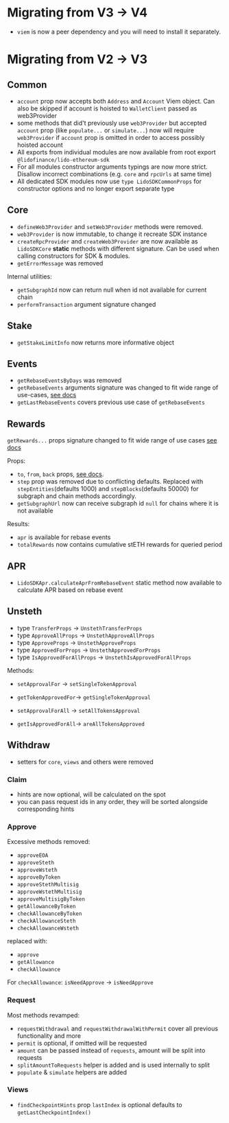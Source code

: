 # Migrating from V3 -> V4

- `viem` is now a peer dependency and you will need to install it separately.

# Migrating from V2 -> V3

## Common

- `account` prop now accepts both `Address` and `Account` Viem object. Can also be skipped if account is hoisted to `WalletClient` passed as web3Provider
- some methods that did't previously use `web3Provider` but accepted `account` prop (like `populate...` or `simulate...`) now will require `web3Provider` if `account` prop is omitted in order to access possibly hoisted account
- All exports from individual modules are now available from root export `@lidofinance/lido-ethereum-sdk`
- For all modules constructor arguments typings are now more strict. Disallow incorrect combinations (e.g. `core` and `rpcUrls` at same time)
- All dedicated SDK modules now use `type LidoSDKCommonProps` for constructor options and no longer export separate type

## Core

- `defineWeb3Provider` and `setWeb3Provider` methods were removed.
- `web3Provider` is now immutable, to change it recreate SDK instance
- `createRpcProvider` and `createWeb3Provider` are now available as `LidoSDKCore` **static** methods with different signature. Can be used when calling constructors for SDK & modules.
- `getErrorMessage` was removed

Internal utilities:

- `getSubgraphId` now can return null when id not available for current chain
- `performTransaction` argument signature changed

## Stake

- `getStakeLimitInfo` now returns more informative object

## Events

- `getRebaseEventsByDays` was removed
- `getRebaseEvents` arguments signature was changed to fit wide range of use-cases, [see docs](https://lidofinance.github.io/lido-ethereum-sdk/modules/lido-events#getrebaseevents)
- `getLastRebaseEvents` covers previous use case of `getRebaseEvents`

## Rewards

`getRewards...` props signature changed to fit wide range of use cases [see docs](https://lidofinance.github.io/lido-ethereum-sdk/modules/rewards)

Props:

- `to`, `from`, `back` props, [see docs](https://lidofinance.github.io/lido-ethereum-sdk/modules/reward).
- `step` prop was removed due to conflicting defaults. Replaced with `stepEntities`(defaults 1000) and `stepBlocks`(defaults 50000) for subgraph and chain methods accordingly.
- `getSubgraphUrl` now can receive subgraph id `null` for chains where it is not available

Results:

- `apr` is available for rebase events
- `totalRewards` now contains cumulative stETH rewards for queried period

## APR

- `LidoSDKApr.calculateAprFromRebaseEvent` static method now available to calculate APR based on rebase event

## Unsteth

- type `TransferProps` -> `UnstethTransferProps`
- type `ApproveAllProps` -> `UnstethApproveAllProps`
- type `ApproveProps` -> `UnstethApproveProps`
- type `ApprovedForProps` -> `UnstethApprovedForProps`
- type `IsApprovedForAllProps` -> `UnstethIsApprovedForAllProps`

Methods:

- `setApprovalFor` -> `setSingleTokenApproval`
- `getTokenApprovedFor`-> `getSingleTokenApproval`

- `setApprovalForAll` -> `setAllTokensApproval`
- `getIsApprovedForAll`-> `areAllTokensApproved`

## Withdraw

- setters for `core`, `views` and others were removed

### Claim

- hints are now optional, will be calculated on the spot
- you can pass request ids in any order, they will be sorted alongside corresponding hints

### Approve

Excessive methods removed:

- `approveEOA`
- `approveSteth`
- `approveWsteth`
- `approveByToken`
- `approveStethMultisig`
- `approveWstethMultisig`
- `approveMultisigByToken`
- `getAllowanceByToken`
- `checkAllowanceByToken`
- `checkAllowanceSteth`
- `checkAllowanceWsteth`

replaced with:

- `approve`
- `getAllowance`
- `checkAllowance`

For `checkAllowance`: `isNeedApprove` -> `isNeedApprove`

### Request

Most methods revamped:

- `requestWithdrawal` and `requestWithdrawalWithPermit` cover all previous functionality and more
- `permit` is optional, if omitted will be requested
- `amount` can be passed instead of `requests`, amount will be split into requests
- `splitAmountToRequests` helper is added and is used internally to split
- `populate` & `simulate` helpers are added

### Views

- `findCheckpointHints` prop `lastIndex` is optional defaults to `getLastCheckpointIndex()`
